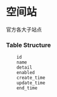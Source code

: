 空间站
======
官方各大子站点

### Table Structure

```
    id
    name
    detail
    enabled
    create_time
    update_time
    end_time
```    